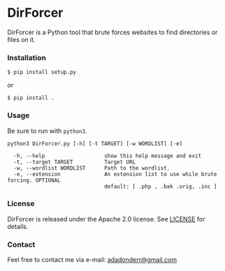 # DirForcer 
DirForcer is a Python tool that brute forces websites to find directories or files on it.

### Installation
````
$ pip install setup.py 
````
or
````
$ pip install .
````

### Usage
Be sure to run with ``python3``.
```
python3 DirForcer.py [-h] [-t TARGET] [-w WORDLIST] [-e]

  -h, --help                   show this help message and exit
  -t, --target TARGET          Target URL
  -w, --wordlist WORDLIST      Path to the wordlist.
  -e, --extension              An extension list to use while brute forcing. OPTIONAL
                               default: [ .php , .bak .orig, .inc ]
```

### License
DirForcer is released under the Apache 2.0 license. See [LICENSE](#LICENSE) for details.

### Contact
Feel free to contact me via e-mail: adadonderr@gmail.com

